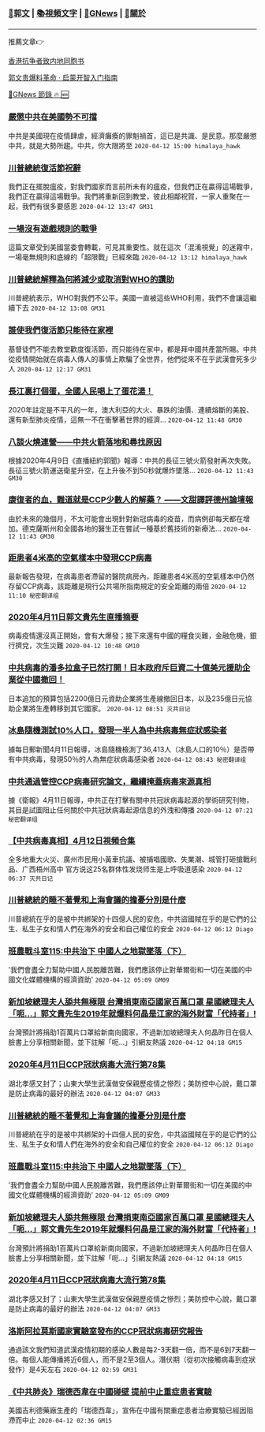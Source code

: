 ###  [:eagle:郭文](https://github.com/ourhimalayas/txt) | [:books:視頻文字](https://github.com/ourhimalayas/txt/blob/master/content/README.md) | [:newspaper:GNews](https://github.com/ourhimalayas/txt/blob/master/content/gnews/README.md) | [:pray:關於](https://github.com/ourhimalayas/home/tree/master/about)
---

推薦文章:point_right:

[香港抗争者致内地同胞书](https://github.com/ourhimalayas/news/blob/master/2019/08/a_letter_from_the_hong_kong_people.md)

[郭文贵爆料革命 · 启蒙开智入门指南](https://github.com/ourhimalayas/txt/issues/1)

[:newspaper:GNews 節錄 :fire: :new:](https://github.com/ourhimalayas/txt/blob/master/content/gnews/README.md) 



### [嚴懲中共在美國勢不可擋](/content/gnews/1/README.md)

中共是美國現在疫情肆虐，經濟癱瘓的罪魁禍首，這已是共識、是民意。那麼嚴懲中共，就是大勢所趨。中共，你大限將至  `2020-04-12 15:00 himalaya_hawk`

### [川普總統復活節祝辭](/content/gnews/2/README.md)

我們正在擺脫瘟疫，對我們國家而言前所未有的瘟疫，但我們正在贏得這場戰爭，我們正在贏得這場戰爭。我們將重新回到教堂，彼此相鄰祝賀，一家人重聚在一起，我們有很多要感恩  `2020-04-12 13:47 GM31`

### [一場沒有遊戲規則的戰爭](/content/gnews/3/README.md)

這篇文章受到美國當委會轉載，可見其重要性。就在這次「混淆視覺」的迷霧中，一場毫無規則和底線的「超限戰」已經來臨  `2020-04-12 13:12 himalaya_hawk`

### [川普總統解釋為何將減少或取消對WHO的讚助](/content/gnews/4/README.md)

川普總統表示，WHO對我們不公平。美國一直被這些WHO利用，我們不會讓這繼續下去  `2020-04-12 13:08 GM31`

### [誰使我們復活節只能待在家裡](/content/gnews/5/README.md)

基督徒們不能去教堂歡度復活節，而只能待在家中，都是拜中國共產當所賜。中共從疫情開始就在病毒人傳人的事情上欺騙了全世界，他們從來不在乎武漢會死多少人  `2020-04-12 12:17 GM31`

### [長江裏打個蛋，全國人民喝上了蛋花湯！](/content/gnews/6/README.md)

2020年註定是不平凡的一年，澳大利亞的大火、暴跌的油價、連續熔斷的美股、還有新型肺炎疫情，這無一不在衝擊著世界的經濟...  `2020-04-12 11:48 GM30`

### [八談火燒連營——中共火箭落地和尋找原因](/content/gnews/7/README.md)

根據2020年4月9日《直播紐約郭聞》報導：中共的長征三號火箭發射再次失敗。長征三號火箭運送衛星升空，在上升後不到50秒就爆炸墜落...  `2020-04-12 11:43 GM30`

### [康復者的血，難道就是CCP少數人的解藥？ ——文甜譯評德州論壇報](/content/gnews/8/README.md)

由於未來的幾個月，不太可能會出現針對新冠病毒的疫苗，而病例卻每天都在增加。德克薩斯州和全國各地的醫生正在嘗試一種基於舊技術的新療法...  `2020-04-12 11:43 GM30`

### [距患者4米高的空氣樣本中發現CCP病毒](/content/gnews/9/README.md)

最新報告發現，在病毒患者滯留的醫院病房內，距離患者4米高的空氣樣本中仍然存留CCP病毒，該距離是現行公共場所指南規定的安全距離的兩倍  `2020-04-12 11:10 秘密翻译组`

### [2020年4月11日郭文貴先生直播摘要](/content/gnews/10/README.md)

病毒疫情還沒真正開始，會有大爆發；接下來還有中國的糧食災難，金融危機，銀行擠兌，次生災難  `2020-04-12 10:48 GM10`

### [中共病毒的潘多拉盒子已然打開！日本政府斥巨資二十億美元援助企業從中國撤回！](/content/gnews/11/README.md)

日本追加的預算包括2200億日元資助企業將生產線撤回日本，以及235億日元協助企業將生產轉移到其它國家。  `2020-04-12 08:51 灭共日记`

### [冰島隨機測試10%人口，發現一半人為中共病毒無症狀感染者](/content/gnews/12/README.md)

據每日郵新聞4月11日報導，冰島隨機檢測了36,413人（冰島人口的10％）是否帶有中共病毒，發現50％的人為無症狀病毒感染者  `2020-04-12 08:43 秘密翻译组`

### [中共通過管控CCP病毒研究論文，繼續掩蓋病毒來源真相](/content/gnews/13/README.md)

據《衛報》4月11日報導，中共正在打擊有關中共冠狀病毒起源的學術研究刊物，其目是試圖阻止任何關於中共冠狀病毒起源信息的外洩和傳播  `2020-04-12 07:21 秘密翻译组`

### [【中共病毒真相】4月12日視頻合集](/content/gnews/14/README.md)

全多地重大火災、廣州市民用小黃車抗議、被捕唱國歌、失業潮、城管打砸搶戰利品、广西梧州高中 官方说这25名群体性发烧师生是上呼吸道感染  `2020-04-12 06:37 灭共日记`

### [川普總統的睡不著覺和上海會議的擔憂分別是什麼](/content/gnews/15/README.md)

川普總統在乎的是被中共綁架的十四億人民的安危，中共盜國賊在乎的是它們的公生、私生子女和情人們在海外的安全和自己權位的安全  `2020-04-12 06:12 Diago`

### [班農戰斗室115:中共治下 中國人之地獄墜落（下）](/content/gnews/16/README.md)

&#039;我們會盡全力幫助中國人民脫離苦難，我們應該停止對華爾街和一切在美國的中國文化媒體機構的經濟資助&#039;  `2020-04-12 05:09 GM09`

### [新加坡總理夫人舔共無極限 台灣捐東南亞國家百萬口罩 星國總理夫人「呃&#8230;」郭文貴先生2019年就爆料何晶是江家的海外財富「代持者」!](/content/gnews/17/README.md)

台灣預計將捐助1百萬片口罩給新南向國家，不過新加坡總理夫人何晶昨日在個人臉書上分享相關新聞，並下註解「呃…」引網友熱議  `2020-04-12 04:18 GM15`

### [2020年4月11日CCP冠狀病毒大流行第78集](/content/gnews/18/README.md)

湖北孝感又封了；山東大學生武漢做安保親歷疫情之慘烈；美防控中心說，戴口罩是防止病毒的最好的辦法  `2020-04-12 04:07 GM33`

### [川普總統的睡不著覺和上海會議的擔憂分別是什麼](/content/gnews/19/README.md)

川普總統在乎的是被中共綁架的十四億人民的安危，中共盜國賊在乎的是它們的公生、私生子女和情人們在海外的安全和自己權位的安全  `2020-04-12 06:12 Diago`

### [班農戰斗室115:中共治下 中國人之地獄墜落（下）](/content/gnews/20/README.md)

&#039;我們會盡全力幫助中國人民脫離苦難，我們應該停止對華爾街和一切在美國的中國文化媒體機構的經濟資助&#039;  `2020-04-12 05:09 GM09`

### [新加坡總理夫人舔共無極限 台灣捐東南亞國家百萬口罩 星國總理夫人「呃&#8230;」郭文貴先生2019年就爆料何晶是江家的海外財富「代持者」!](/content/gnews/21/README.md)

台灣預計將捐助1百萬片口罩給新南向國家，不過新加坡總理夫人何晶昨日在個人臉書上分享相關新聞，並下註解「呃…」引網友熱議  `2020-04-12 04:18 GM15`

### [2020年4月11日CCP冠狀病毒大流行第78集](/content/gnews/22/README.md)

湖北孝感又封了；山東大學生武漢做安保親歷疫情之慘烈；美防控中心說，戴口罩是防止病毒的最好的辦法  `2020-04-12 04:07 GM33`

### [洛斯阿拉莫斯國家實驗室發布的CCP冠狀病毒研究報告](/content/gnews/23/README.md)

通過該文我們知道武漢疫情初期的感染人數是每2-3天翻一倍，而不是6到7天翻一倍。每個人能傳播將近6個人，而不是2至3個人。潛伏期（從初次接觸病毒到症狀發作）是4天左右  `2020-04-12 02:59 GM31`

### [《中共肺炎》瑞德西韋在中國碰壁 提前中止重症患者實驗](/content/gnews/24/README.md)

美國吉利德藥廠生產的「瑞德西韋」，宣佈在中國有關重症患者治療實驗已經因阻滯而中止  `2020-04-12 02:36 GM15`

